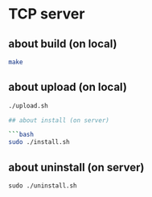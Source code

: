 # TCP server 

## about build (on local)

```bash
make
```

## about upload (on local)
```bash
./upload.sh

## about install (on server)

```bash
sudo ./install.sh
```

## about uninstall (on server)
```
sudo ./uninstall.sh
```

